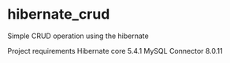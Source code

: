 # hibernate_crud
Simple CRUD operation using the hibernate 

Project requirements
Hibernate core 5.4.1
MySQL Connector 8.0.11
